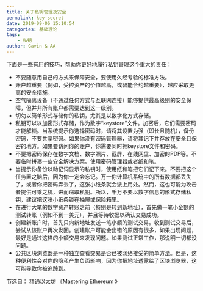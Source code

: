 ```yaml
---
title: 关于私钥管理及安全
permalink: key-secret
date: 2019-09-06 15:10:54
categories: 基础理论
tags:
    - 私钥
author: Gavin & AA
---
```


下面是一些有用的技巧，帮助你更好地履行私钥管理这个重大的责任：

<!-- more -->

* 不要随意用自己的方式来保障安全，要使用久经考验的标准方法。
* 账户越重要（例如，受控资产的价值越高，或智能合约越重要），越应采取更高的安全措施。
* 空气隔离设备（不通过任何方式与互联网连接）能够提供最高级别的安全保障，但并非所有账户都需要达到这一级别。
* 切勿以简单形式存储你的私钥，尤其是以数字化方式存储。
* 私钥可以以加密形式存储，作为数字“keystore”文件。加密后，它们需要密码才能解锁。当系统提示你选择密码时，请将其设置为强（即长且随机），备份密码，不要共享密码。如果你没有密码管理器，请将其记下并存放在安全且保密的地方。如果要访问你的账户，你需要同时拥keystore文件和密码。
* 不要把密码保存在数字文档、数字照片、截屏、在线网盘、加密的PDF等。不要临时拼凑一些安全解决方案。使用密码管理器或者纸和笔。
* 当提示你备份以助记词显示的私钥时，使用纸和笔把它们记下来。不要把这个任务置之脑后，因为你一定会忘记。万一你计算机系统中的所有数据都丢失了，或者你把密码弄丢了，这张小纸条就会派上用处。然而，这也可能为攻击者提供可乘之机，进而窃取私钥。所以，千万不要以数字信息的形式存储私钥，建议把这张小纸条锁在抽屉或保险箱里。
* 在进行大笔的数字资产转账之前（特别是转到新地址），首先做一笔小金额的测试转账（例如不到一美元），并且等待收据以确认交易成功。
* 创建新账户时，首先只向新地址发送一笔小额的测试交易。收到测试交易后，尝试从该账户再次发回。创建账户可能会出错的原因有很多，如果出现问题，最好是通过这样的小额交易来发现问题。如果测试正常工作，那说明一切都没问题。
* 公共区块浏览器是一种独立查看交易是否已被网络接受的简单方法。但是，这种便利性会对你的隐私产生负面影响，因为你把地址透露给了区块浏览器，这可能导致你被追踪到。

节选自： 精通以太坊 《Mastering Ethereum 》